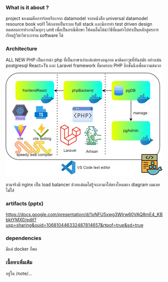 ### What is it about ?
project ของผมคือการร้อยเรียงจาก datamodel จากหนังสือ universal datamodel resource book vol1 ให้กลายเป็นระบบ full stack เเละมีการทำ test driven design ทดสอบการทำงานในทุกๆ unit เพื่อเป็นกรณีศึกษา ให้คนอื่นได้นำวิธีที่ผมทำไปทำเป็นหลักสูตรการเรียนรู้วิชาวิศวะกรรม software ได้

### Architecture
ALL NEW PHP เป็นการนำ php ที่เป็นภาษาเก่าเเก่เเต่ทรงอนุภาค มาติดอาวุธที่ทันสมัย อย่างเช่น postgresql React+Ts เเละ Laravel framework ที่มาครอบ PHP อีกชั้นนึงเพื่อความสดวก

![architecture](./note_for_backend//architecture.jpg)

ตามจริงมี nginx เป็น load balancer ด้วยเเต่ผมไม่รู้จะเอามาใส่ตรงใหนของ diagram ผมเลยไม่ใส่

### artifacts (pptx)
https://docs.google.com/presentation/d/1oNFU5xwg3WIrw60VAQ8mE4_KBbktYMX0/edit?usp=sharing&ouid=106810446332487814657&rtpof=true&sd=true

### dependencies
มีเเค่ docker ก็พอ

### เนื้อหาเพิ่มเติม
อยู่ใน /note/...